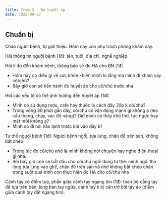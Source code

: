 ```yaml
---
title: Trạm 2 - Đo huyết áp
date: 2025-09-23
---
```


## Chuẩn bị

Chào người bệnh, tự giới thiệu. Hôm nay con phụ trách phòng khám này.

Hỏi thông tin người bệnh (1đ): tên, tuổi, địa chỉ, nghề nghiệp

Hỏi lí do đến khám bệnh, thông báo sẽ đo HA cho BN (1đ)
- Hôm nay có điều gì về sức khỏe khiến mình lo lắng mà mình đi khám vậy cô/chú?
- Bây giờ con sẽ tiến hành đo huyết áp cho cô/chú trước nha

Hỏi các yếu tố có thể ảnh hưởng đến huyết áp (1đ):

- Mình có sử dụng rượu, cafe hay thuốc lá cách đây 30p k cô/chú?
- Trong vòng 30 phút gần đây, cô/chú có vận động mạnh gì không ạ (leo cầu thang, chạy, vác đồ nặng)? Giờ
mình có thấy khó thở, tức ngực hay mệt mỏi không ạ?
- Mình có đi nơi nào lạnh trước khi vào đây k?

Tư thế người bệnh (1đ): Người bệnh ngồi, tựa lưng, chân để trên sàn, không bắt chéo
- Trong lúc đo cô/chú nhớ là mình không nói chuyện hay nghe điện thoại gì nha.
- Rồi bây giờ con sẽ bắt đầu cho cô/chú ngồi đúng tư thế: mình ngồi thả lỏng tựa lưng vào ghế, chân để trên sàn và nhớ không bắt chéo chân trong suốt quá trình con thực hiện đo HA cho cô/chú nha

Cánh tay có điểm tựa, phần giữa cánh tay ngang tim (1đ): toàn bộ cẳng tay để tựa trên bàn, lòng bàn tay ngửa, cánh tay k bị cản trở bởi tay áo (điểm giữa cánh tay đặt ngang tim).